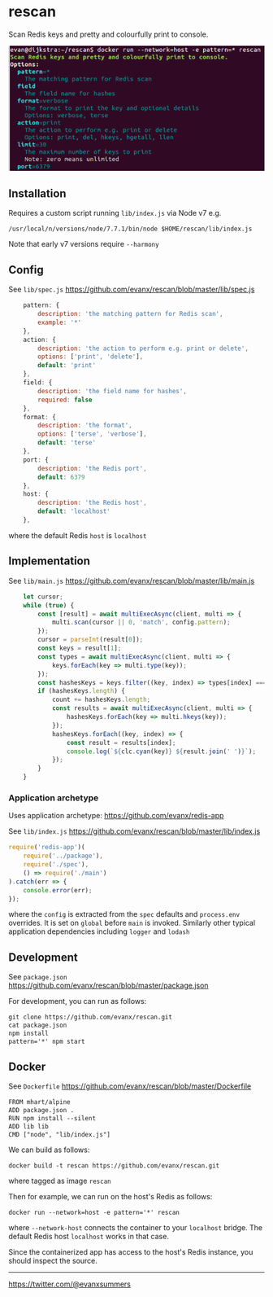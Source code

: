 # rescan

Scan Redis keys and pretty and colourfully print to console.

<img src='https://raw.githubusercontent.com/evanx/rescan/master/docs/readme/images/main.png'>


## Installation

Requires a custom script running `lib/index.js` via Node v7 e.g.
```
/usr/local/n/versions/node/7.7.1/bin/node $HOME/rescan/lib/index.js
```

Note that early v7 versions require `--harmony`


## Config

See `lib/spec.js` https://github.com/evanx/rescan/blob/master/lib/spec.js
```javascript
    pattern: {
        description: 'the matching pattern for Redis scan',
        example: '*'
    },
    action: {
        description: 'the action to perform e.g. print or delete',
        options: ['print', 'delete'],
        default: 'print'
    },    
    field: {
        description: 'the field name for hashes',
        required: false
    },
    format: {
        description: 'the format',
        options: ['terse', 'verbose'],
        default: 'terse'
    },    
    port: {
        description: 'the Redis port',
        default: 6379
    },
    host: {
        description: 'the Redis host',
        default: 'localhost'
    },
```
where the default Redis `host` is `localhost`

## Implementation

See `lib/main.js` https://github.com/evanx/rescan/blob/master/lib/main.js
```javascript
    let cursor;
    while (true) {
        const [result] = await multiExecAsync(client, multi => {
            multi.scan(cursor || 0, 'match', config.pattern);
        });
        cursor = parseInt(result[0]);
        const keys = result[1];
        const types = await multiExecAsync(client, multi => {
            keys.forEach(key => multi.type(key));
        });
        const hashesKeys = keys.filter((key, index) => types[index] === 'hash');
        if (hashesKeys.length) {
            count += hashesKeys.length;
            const results = await multiExecAsync(client, multi => {
                hashesKeys.forEach(key => multi.hkeys(key));
            });
            hashesKeys.forEach((key, index) => {
                const result = results[index];
                console.log(`${clc.cyan(key)} ${result.join(' ')}`);
            });
        }
    }
```

### Application archetype

Uses application archetype: https://github.com/evanx/redis-app

See `lib/index.js` https://github.com/evanx/rescan/blob/master/lib/index.js
```javascript
require('redis-app')(
    require('../package'),
    require('./spec'),
    () => require('./main')
).catch(err => {
    console.error(err);
});
```
where the `config` is extracted from the `spec` defaults and `process.env` overrides. It is set on `global` before `main` is invoked. Similarly other typical application dependencies including `logger` and `lodash`


## Development

See `package.json` https://github.com/evanx/rescan/blob/master/package.json

For development, you can run as follows:
```
git clone https://github.com/evanx/rescan.git
cat package.json
npm install
pattern='*' npm start
```

## Docker

See `Dockerfile` https://github.com/evanx/rescan/blob/master/Dockerfile
```
FROM mhart/alpine
ADD package.json .
RUN npm install --silent
ADD lib lib
CMD ["node", "lib/index.js"]
```

We can build as follows:
```shell
docker build -t rescan https://github.com/evanx/rescan.git
```
where tagged as image `rescan`

Then for example, we can run on the host's Redis as follows:
```shell
docker run --network=host -e pattern='*' rescan
```
where `--network-host` connects the container to your `localhost` bridge. The default Redis host `localhost` works in that case.

Since the containerized app has access to the host's Redis instance, you should inspect the source.

<hr>

https://twitter.com/@evanxsummers
